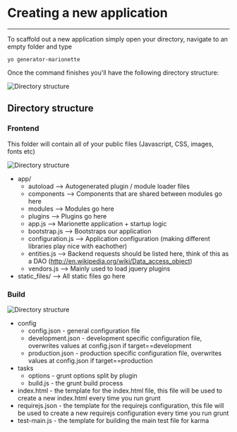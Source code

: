 # Creating a new application
-------------

To scaffold out a new application simply open your directory, navigate to an empty folder and type

```
yo generator-marionette
```

Once the command finishes you'll have the following directory structure:

![Directory structure](http://puu.sh/8BuNF.png)

## Directory structure
### Frontend

This folder will contain all of your public files (Javascript, CSS, images, fonts etc)

![Directory structure](http://puu.sh/8Bvlt.png)

- app/
    * autoload              --> Autogenerated plugin / module loader files
    * components            --> Components that are shared between modules go here
    * modules               --> Modules go here
    * plugins               --> Plugins go here
    * app.js                --> Marionette application + startup logic
    * bootstrap.js          --> Bootstraps our application
    * configuration.js      --> Application configuration (making different libraries play nice with eachother)
    * entities.js           --> Backend requests should be listed here, think of this as a DAO (http://en.wikipedia.org/wiki/Data_access_object)
    * vendors.js            --> Mainly used to load jquery plugins
- static_files/             --> All static files go here


### Build

![Directory structure](http://puu.sh/8TMfu.png)

* config
    * config.json       - general configuration file
    * development.json  - development specific configuration file, overwrites values at config.json if target==development
    * production.json   - production specific configuration file, overwrites values at config.json if target==production
* tasks
    * options           - grunt options split by plugin
    * build.js          - the grunt build process
* index.html            - the template for the index.html file, this file will be used to create a new index.html every time you run grunt
* requirejs.json        - the template for the requirejs configuration, this file will be used to create a new requirejs configuration every time you run grunt
* test-main.js          - the template for building the main test file for karma